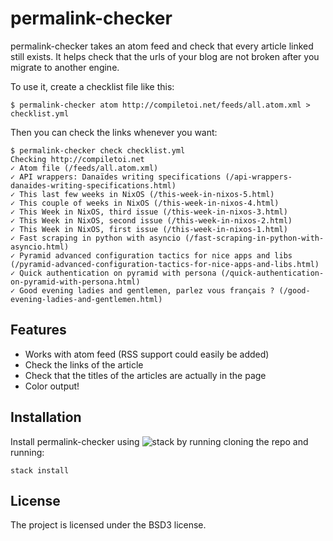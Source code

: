 permalink-checker
=================

permalink-checker takes an atom feed and check that every article
linked still exists. It helps check that the urls of your blog are not
broken after you migrate to another engine.


To use it, create a checklist file like this:

    $ permalink-checker atom http://compiletoi.net/feeds/all.atom.xml > checklist.yml

Then you can check the links whenever you want:

    $ permalink-checker check checklist.yml
    Checking http://compiletoi.net
    ✓ Atom file (/feeds/all.atom.xml)
    ✓ API wrappers: Danaïdes writing specifications (/api-wrappers-danaides-writing-specifications.html)
    ✓ This last few weeks in NixOS (/this-week-in-nixos-5.html)
    ✓ This couple of weeks in NixOS (/this-week-in-nixos-4.html)
    ✓ This Week in NixOS, third issue (/this-week-in-nixos-3.html)
    ✓ This Week in NixOS, second issue (/this-week-in-nixos-2.html)
    ✓ This Week in NixOS, first issue (/this-week-in-nixos-1.html)
    ✓ Fast scraping in python with asyncio (/fast-scraping-in-python-with-asyncio.html)
    ✓ Pyramid advanced configuration tactics for nice apps and libs (/pyramid-advanced-configuration-tactics-for-nice-apps-and-libs.html)
    ✓ Quick authentication on pyramid with persona (/quick-authentication-on-pyramid-with-persona.html)
    ✓ Good evening ladies and gentlemen, parlez vous français ? (/good-evening-ladies-and-gentlemen.html)

Features
--------

- Works with atom feed (RSS support could easily be added)
- Check the links of the article
- Check that the titles of the articles are actually in the page
- Color output!

Installation
------------

Install permalink-checker using ![stack](https://github.com/commercialhaskell/stack#readme) by running cloning the repo and running:

    stack install

License
-------

The project is licensed under the BSD3 license.
